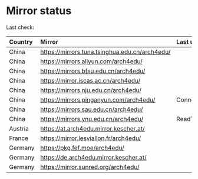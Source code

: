 <script src="./time.js"></script>
# Mirror status
Last check: <script type="text/javascript">localize(1676999905.1108136);</script>

|Country|Mirror|Last update|
|:------|:-----|:----------|
|China|https://mirrors.tuna.tsinghua.edu.cn/arch4edu/|<script type="text/javascript">localize(1676961221);</script>|
|China|https://mirrors.aliyun.com/arch4edu/|<script type="text/javascript">localize(1676918015);</script>|
|China|https://mirrors.bfsu.edu.cn/arch4edu/|<script type="text/javascript">localize(1676961221);</script>|
|China|https://mirror.iscas.ac.cn/arch4edu/|<script type="text/javascript">localize(1676961221);</script>|
|China|https://mirrors.nju.edu.cn/arch4edu/|<script type="text/javascript">localize(1676961221);</script>|
|China|https://mirrors.pinganyun.com/arch4edu/|ConnectionError|
|China|https://mirrors.sau.edu.cn/arch4edu/|<script type="text/javascript">localize(1673850842);</script>|
|China|https://mirrors.ynu.edu.cn/arch4edu/|ReadTimeout|
|Austria|https://at.arch4edu.mirror.kescher.at/|<script type="text/javascript">localize(1676961221);</script>|
|France|https://mirror.lesviallon.fr/arch4edu/|<script type="text/javascript">localize(1676961221);</script>|
|Germany|https://pkg.fef.moe/arch4edu/|<script type="text/javascript">localize(1676961221);</script>|
|Germany|https://de.arch4edu.mirror.kescher.at/|<script type="text/javascript">localize(1676961221);</script>|
|Germany|https://mirror.sunred.org/arch4edu/|<script type="text/javascript">localize(1676961221);</script>|

<script src="./tablefilter/tablefilter.js"></script>
<script src="./table.js"></script>